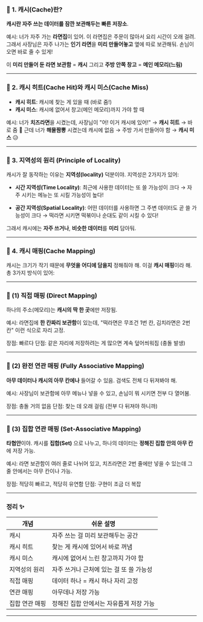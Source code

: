 ### 🍜 1. 캐시(Cache)란?

**캐시란 자주 쓰는 데이터를 잠깐 보관해두는 빠른 저장소**.

예시:
너가 자주 가는 **라면집**이 있어.
이 라면집은 주문이 많아서 요리 시간이 오래 걸려.
그래서 사장님은 자주 나가는 **인기 라면**을 **미리 만들어놓고** 옆에 따로 보관해둬.
손님이 오면 바로 줄 수 있게!

이 **미리 만들어 둔 라면 보관함** = **캐시**
그리고 **주방 안쪽 창고** = **메인 메모리(느림)**

---

### 🎯 2. 캐시 히트(Cache Hit)와 캐시 미스(Cache Miss)

- **캐시 히트**: 캐시에 찾는 게 있을 때 (바로 줌!)
- **캐시 미스**: 캐시에 없어서 창고(메인 메모리)까지 가야 할 때

예시:
너가 **치즈라면**을 시켰는데,
사장님이 "어! 이거 캐시에 있어!" → **캐시 히트** → 바로 줌 🍜
근데 너가 **해물짬뽕** 시켰는데 캐시에 없음 → 주방 가서 만들어야 함 → **캐시 미스** 😥

---

### 🧲 3. 지역성의 원리 (Principle of Locality)

캐시가 잘 동작하는 이유는 **지역성(locality)** 덕분이야.
지역성은 2가지가 있어:

- **시간 지역성(Time Locality)**:
  최근에 사용한 데이터는 또 쓸 가능성이 크다
  → 자주 시키는 메뉴는 또 시킬 가능성이 높다!

- **공간 지역성(Spatial Locality)**:
  어떤 데이터를 사용하면 그 주변 데이터도 곧 쓸 가능성이 크다
  → 떡라면 시키면 떡볶이나 순대도 같이 시킬 수 있다!

그래서 캐시에는 **자주 쓰거나**, **비슷한 데이터**를 **미리** 담아둬.

---

### 🧩 4. 캐시 매핑(Cache Mapping)

캐시는 크기가 작기 때문에 **무엇을 어디에 담을지** 정해줘야 해.
이걸 **캐시 매핑**이라 해.
총 3가지 방식이 있어:

---

### 📌 (1) 직접 매핑 (Direct Mapping)

하나의 주소(메모리)는 **캐시의 딱 한 곳**에만 저장됨.

예시:
라면집에 **한 칸짜리 보관함**이 있는데,
"떡라면은 무조건 1번 칸, 김치라면은 2번 칸" 이런 식으로 자리 고정.

장점: 빠르다
단점: 같은 자리에 저장하려는 게 많으면 계속 덮어씌워짐 (충돌 발생)

---

### 🔄 (2) 완전 연관 매핑 (Fully Associative Mapping)

**아무 데이터나 캐시의 아무 칸에나** 들어갈 수 있음.
검색도 전체 다 뒤져봐야 해.

예시:
사장님이 보관함에 아무 메뉴나 넣을 수 있고, 손님이 뭐 시키면 전부 다 열어봄.

장점: 충돌 거의 없음
단점: 찾는 데 오래 걸림 (전부 다 뒤져야 하니까)

---

### 🧠 (3) 집합 연관 매핑 (Set-Associative Mapping)

**타협안**이야.
캐시를 **집합(Set)** 으로 나누고,
하나의 데이터는 **정해진 집합 안의 아무 칸**에 저장 가능.

예시:
라면 보관함이 여러 줄로 나뉘어 있고,
치즈라면은 2번 줄에만 넣을 수 있는데 그 줄 안에서는 아무 칸이나 가능.

장점: 적당히 빠르고, 적당히 유연함
단점: 구현이 조금 더 복잡

---

### 정리 ✨

| 개념           | 쉬운 설명                               |
| -------------- | --------------------------------------- |
| 캐시           | 자주 쓰는 걸 미리 보관해두는 공간       |
| 캐시 히트      | 찾는 게 캐시에 있어서 바로 꺼냄         |
| 캐시 미스      | 캐시에 없어서 느린 창고까지 가야 함     |
| 지역성의 원리  | 자주 쓰거나 근처에 있는 걸 또 쓸 가능성 |
| 직접 매핑      | 데이터 하나 = 캐시 하나 자리 고정       |
| 연관 매핑      | 아무데나 저장 가능                      |
| 집합 연관 매핑 | 정해진 집합 안에서는 자유롭게 저장 가능 |

---
